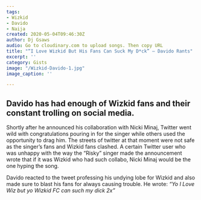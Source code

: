 ```yaml
---
tags:
- Wizkid
- Davido
- Naija
created: 2020-05-04T09:46:30Z
author: Dj Gsaws
audio: Go to cloudinary.com to upload songs. Then copy URL
title: "“I Love Wizkid But His Fans Can Suck My D*ck” – Davido Rants"
excerpt: ''
category: Gists
image: "/Wizkid-Davido-1.jpg"
image_caption: ''

---
```

## **Davido has had enough of Wizkid fans and their constant trolling on social media.**

Shortly after he announced his collaboration with Nicki Minaj, Twitter went wild with congratulations pouring in for the singer while others used the opportunity to drag him. The streets of twitter at that moment were not safe as the singer’s fans and Wizkid fans clashed. A certain Twitter user who was unhappy with the way the “Risky” singer made the announcement wrote that if it was Wizkid who had such collabo, Nicki Minaj would be the one hyping the song.

Davido reacted to the tweet professing his undying lobe for Wizkid and also made sure to blast his fans for always causing trouble. He wrote: _“Yo I Love Wiz but yo Wizkid FC can such my dick 2x”_